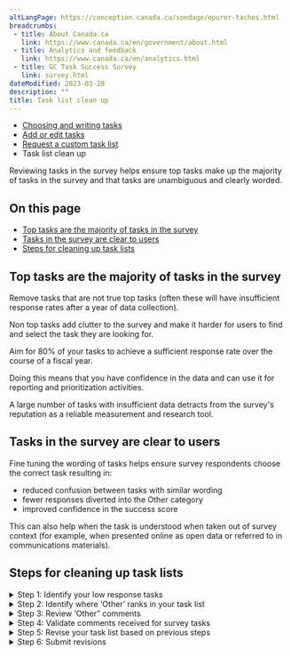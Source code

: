 ```yaml
---
altLangPage: https://conception.canada.ca/sondage/epurer-taches.html
breadcrumbs:
 - title: About Canada.ca
   link: https://www.canada.ca/en/government/about.html
 - title: Analytics and feedback
   link: https://www.canada.ca/en/analytics.html
 - title: GC Task Success Survey
   link: survey.html
dateModified: 2023-03-28
description: ""
title: Task list clean up
---
```


<div class="gc-stp-stp">
    <div class="row">
        <ul class="toc lst-spcd col-md-12">
            <li class="col-md-4 col-sm-6"><a class="list-group-item" href="writing-tasks.html">Choosing and writing tasks</a></li>
            <li class="col-md-4 col-sm-6"><a class="list-group-item" href="updating-tasks.html">Add or edit tasks</a></li>
            <li class="col-md-4 col-sm-6"><a class="list-group-item" href="custom-list.html">Request a custom task list</a></li>
            <li class="col-md-4 col-sm-6"><a class="list-group-item active">Task list clean up</a></li>
        </ul>
    </div>
</div>
    
Reviewing tasks in the survey helps ensure top tasks make up the majority of tasks in the survey and that tasks are unambiguous and clearly worded.

## On this page

* [Top tasks are the majority of tasks in the survey](#top-tasks-are-the-majority-of-tasks-in-the-survey)
* [Tasks in the survey are clear to users](#tasks-in-the-survey-are-clear-to-users)
* [Steps for cleaning up task lists](#steps-for-cleaning-up-task-lists)

## Top tasks are the majority of tasks in the survey

Remove tasks that are not true top tasks (often these will have insufficient response rates after a year of data collection).

Non top tasks add clutter to the survey and make it harder for users to find and select the task they are looking for.

Aim for 80% of your tasks to achieve a sufficient response rate over the course of a fiscal year.

Doing this means that you have confidence in the data and can use it for reporting and prioritization activities.

A large number of tasks with insufficient data detracts from the survey's reputation as a reliable measurement and research tool.

## Tasks in the survey are clear to users

Fine tuning the wording of tasks helps ensure survey respondents choose the correct task resulting in:

* reduced confusion between tasks with similar wording
* fewer responses diverted into the Other category
* improved confidence in the success score

This can also help when the task is understood when taken out of survey context (for example, when presented online as open data or referred to in communications materials).

## Steps for cleaning up task lists

<details>
    <summary><span id="step1" class="h3">Step 1: Identify your low response tasks</span></summary>
    <p>Tasks that have not received 100 responses per year may be good candidates to be removed, merged into another task, or have the task label improved.</p>
    <p>You may notice that departmental priorities are not always aligned with what people are coming to the site to do.</p>
    <p>You may need to identify other ways to measure departmental priorities that are not (yet) top tasks to users.</p>
    <h4>How to do it</h4>
    <ol>
        <li>Look up your response rates</li>
        <li>Identify tasks with fewer than 100 responses</li>    
    </ol>
    <h4>Outcomes for this step</h4>
    <ol>
        <li>Have a list of low response tasks</li>
        <li>Have a tentative list of tasks for removal OR decide if you need to gather additional responses to have sufficient data
            <ul>
                <li>Example: If you have a seasonal/time specific task - you may want to consider increasing the invitation rate during certain periods.</li>
            </ul>
        </li>
    </ol>
</details>

<details>
    <summary><span id="step2" class="h3">Step 2: Identify where ‘Other’ ranks in your task list</span></summary>
    <p>Find out if “Other” is one of the top 3 tasks within your task list.</p>
    <p>If it is, this is a good indicator that:</p>
    <ul>
        <li>there are tasks currently missing from your task list and/or</li>
        <li>people are selecting ‘other’ when task wording is not clear</li>
    </ul>
    <h4>How to do it</h4>
    <p>Use Adobe Analytics or the latest cumulative TSS report to identify where ‘Other’ ranks in your task list.</p>
    <h4>Outcomes for this step</h4>
    <p>Understand if your task list is working for users with the right top tasks - where ‘Other’ is not one of your top 3 tasks.</p>
    <p>Using the information you’ve gathered in Step 1 and Step 2, you will now know:</p>
    <ul>
        <li>Low response tasks (potential tasks to remove from your task list)</li>
        <li>Whether responses to ‘Other’ are diverting responses away from tasks in your list</li>
    </ul>
</details>

<details>
    <summary><span id="step3" class="h3">Step 3: Review ‘Other” comments</span></summary>
    <p>Reading comments entered as “Other - Reason for my visit is not in this list” can help you understand:</p>
    <ul>
        <li>what tasks may be missing from your task list</li>
        <li>why people are selecting ‘other’ (like unclear task wording)</li>
    </ul>
    <h4>How to do it</h4>
    <ul>
        <li>Download task comments from the Feedback Viewer.</li>
        <li>Filter your comments to isolate comments entered as other </li>
        <li>Categorize other comments into tasks or topics.<br>
            A word cloud generator can also help you identify the keywords in your “other” comments to give you a quick idea of what types of tasks people are entering.</li>
    </ul>
    <h4>Outcomes for this step</h4>
    <ol>
        <li>Identify if there are top task gaps in your task list and draft new tasks to add to the survey </li>
        <li>Identify if existing tasks in your list need clearer wording</li>
        <li>Gather evidence to merge or remove low response tasks from your the survey</li>
    </ol>
</details>

<details>
    <summary><span id="step4" class="h3">Step 4: Validate comments received for survey tasks</span></summary>
    <p>Check that comments align with the selected task. If the comments don't align with the task, this is a good indicator that the task is not clear to users.</p>
    <h4>How to do it</h4>
    <p>Use the survey comments that you downloaded in Step 3 from the Feedback Viewer.</p>
    <p>Smaller departments may be able to review all comments entered for their tasks, but larger departments with a high volume of comments may opt to work with a smaller sample.</p>
    <h4>Outcomes for this step</h4>
    <ol>
        <li>Identify if users are selecting the wrong task - this can occur when there are similarly worded tasks. </li>
        <li>Revise problematic task labels</li>
    </ol>
</details>

<details>
    <summary><span id="step5" class="h3">Step 5: Revise your task list based on previous steps</span></summary>
    <p>Tasks work best when they are specific, do not overlap with other tasks, and use plain language. Use your findings from the previous steps to revise your task lists.</p>
    <p><a href="writing-tasks.html">Guidance on choosing and writing tasks</a></p>
    <h4>Outcomes for this step</h4>
    <p>A finalized list of updated tasks that are ready to be translated and then submitted to Principal Publisher.</p>
</details>

<details>
    <summary><span id="step6" class="h3">Step 6: Submit revisions </span></summary>
    <p>Institutions can request edits to the task list from the Principal Publisher.</p>
    <p>Updates to the task list are compiled and implemented on a monthly basis.</p>
    <p><a href="updating-tasks.html">How to request changes</a></p>
</details>
